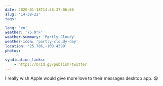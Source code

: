 ```yaml
---
date: 2020-01-18T14:38:37-06:00
slug: '14-38-22'
tags:

lang: 'en'
weather: '75.9°F'
weather-summary: 'Partly Cloudy'
weather-icon: 'partly-cloudy-day'
location: '25.786,-100.4399'
photos:

syndication_links:
    - https://brid.gy/publish/twitter
---
```

I really wish Apple would give more love to their messages desktop app. 😪